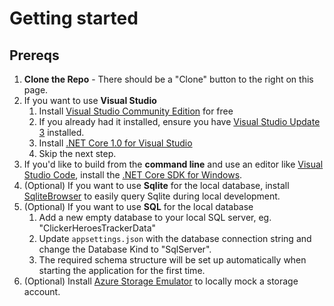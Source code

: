 # Getting started #
## Prereqs ##
1. **Clone the Repo** - There should be a "Clone" button to the right on this page.
2. If you want to use **Visual Studio**
    1. Install [Visual Studio Community Edition](https://www.visualstudio.com/products/free-developer-offers-vs) for free
    2. If you already had it installed, ensure you have [Visual Studio Update 3](https://go.microsoft.com/fwlink/?LinkId=691129) installed.
    3. Install [.NET Core 1.0 for Visual Studio](https://go.microsoft.com/fwlink/?LinkId=817245)
    4. Skip the next step.
3. If you'd like to build from the **command line** and use an editor like [Visual Studio Code](https://code.visualstudio.com/), install the [.NET Core SDK for Windows](https://go.microsoft.com/fwlink/?LinkID=809122).
4. (Optional) If you want to use **Sqlite** for the local database, install [SqliteBrowser](http://sqlitebrowser.org/) to easily query Sqlite during local development.
5. (Optional) If you want to use **SQL** for the local database
	1. Add a new empty database to your local SQL server, eg. "ClickerHeroesTrackerData"
	2. Update `appsettings.json` with the database connection string and change the Database Kind to "SqlServer".
	3. The required schema structure will be set up automatically when starting the application for the first time.
5. (Optional) Install [Azure Storage Emulator](https://go.microsoft.com/fwlink/?linkid=717179&clcid=0x409) to locally mock a storage account.
